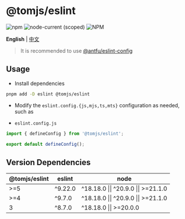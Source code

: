 # @tomjs/eslint

![npm](https://img.shields.io/npm/v/@tomjs/eslint) ![node-current (scoped)](https://img.shields.io/node/v/@tomjs/eslint) ![NPM](https://img.shields.io/npm/l/@tomjs/eslint)

**English** | [中文](./README.zh_CN.md)

> It is recommended to use [@antfu/eslint-config](https://github.com/antfu/eslint-config)

## Usage

- Install dependencies

```bash
pnpm add -D eslint @tomjs/eslint
```

- Modify the `eslint.config.{js,mjs,ts,mts}` configuration as needed, such as

- `eslint.config.js`

```js
import { defineConfig } from '@tomjs/eslint';

export default defineConfig();
```

## Version Dependencies

| @tomjs/eslint | eslint  | node                                |
| ------------- | ------- | ----------------------------------- |
| >=5           | ^9.22.0 | ^18.18.0 \|\| ^20.9.0 \|\| >=21.1.0 |
| >=4           | ^9.7.0  | ^18.18.0 \|\| ^20.9.0 \|\| >=21.1.0 |
| 3             | ^8.7.0  | ^18.18.0 \|\| >=20.0.0              |
